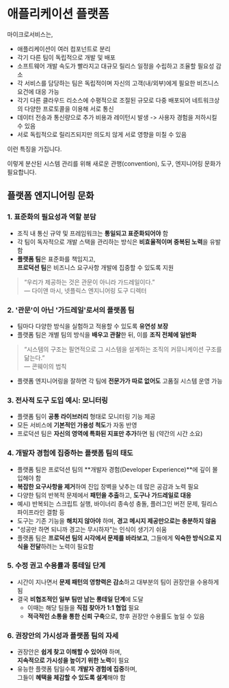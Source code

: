 # 애플리케이션 플랫폼

마이크로서비스는,

* 애플리케이션이 여러 컴포넌트로 분리
* 각기 다른 팀이 독립적으로 개발 및 배포
* 소프트웨어 개발 속도가 빨라지고 대규모 릴리스 일정을 수립하고 조율할 필요성 감소
* 각 서비스를 담당하는 팀은 독립적이며 자신의 고객(내/외부)에게 필요한 비즈니스 요건에 대응 가능
* 각기 다른 클라우드 리소스에 수평적으로 조절된 규모로 다중 배포되어 네트워크상의 다양한 프로토콜을 이용해 서로 통신
* 데이터 전송과 통신량으로 추가 비용과 레이턴시 발생 -> 사용자 경험을 저하시킬 수 있음
* 서로 독립적으로 릴리즈되지만 의도치 않게 서로 영향을 미칠 수 있음

이런 특징을 가집니다.

이렇게 분산된 시스템 관리를 위해 새로운 관행(convention), 도구, 엔지니어링 문화가 필요합니다.

## 플랫폼 엔지니어링 문화

### 1. 표준화의 필요성과 역할 분담
- 조직 내 통신 규약 및 프레임워크는 **통일되고 표준화되어야** 함
- 각 팀이 독자적으로 개발 스택을 관리하는 방식은 **비효율적이며 중복된 노력**을 유발함
- **플랫폼 팀**은 표준화를 책임지고,  
  **프로덕션 팀**은 비즈니스 요구사항 개발에 집중할 수 있도록 지원

> “우리가 제공하는 것은 관문이 아니라 가드레일이다.”  
> — 다이앤 마시, 넷플릭스 엔지니어링 도구 디렉터

### 2. '관문'이 아닌 '가드레일'로서의 플랫폼 팀
- 팀마다 다양한 방식을 실험하고 적용할 수 있도록 **유연성 보장**
- 플랫폼 팀은 개별 팀의 방식을 **배우고 관찰**한 뒤, 이를 **조직 전체에 일반화**

> “시스템의 구조는 필연적으로 그 시스템을 설계하는 조직의 커뮤니케이션 구조를 닮는다.”  
> — 콘웨이의 법칙

- 플랫폼 엔지니어링을 잘하면 각 팀에 **전문가가 따로 없어도** 고품질 시스템 운영 가능

### 3. 전사적 도구 도입 예시: 모니터링
- 플랫폼 팀이 **공통 라이브러리** 형태로 모니터링 기능 제공
- 모든 서비스에 **기본적인 가용성 척도**가 자동 반영
- 프로덕션 팀은 **자신의 영역에 특화된 지표만 추가**하면 됨 (약간의 시간 소요)

### 4. 개발자 경험에 집중하는 플랫폼 팀의 태도
- 플랫폼 팀은 프로덕션 팀의 **개발자 경험(Developer Experience)**에 깊이 몰입해야 함
- **복잡한 요구사항을 제거**하여 진입 장벽을 낮추는 데 많은 공감과 노력 필요
- 다양한 팀의 반복적 문제에서 **패턴을 추출**하고, **도구나 가드레일로 대응**
- 예시) 반복되는 스크립트 실행, 바이너리 종속성 충돌, 플러그인 버전 문제, 릴리스 파이프라인 결함 등
- 도구는 기존 기능을 **해치지 않아야** 하며, **경고 메시지 제공만으로는 충분하지 않음**
- "성공만 하면 되니까 경고는 무시하자"는 인식이 생기기 쉬움
- 플랫폼 팀은 **프로덕션 팀의 시각에서 문제를 바라보고**, 그들에게 **익숙한 방식으로 지식을 전달**하려는 노력이 필요함

### 5. 수정 권고 수용률과 롱테일 단계
- 시간이 지나면서 **문제 패턴의 영향력은 감소**하고 대부분의 팀이 권장안을 수용하게 됨
- 결국 **비협조적인 일부 팀만 남는 롱테일 단계**에 도달
    - 이때는 해당 팀들을 **직접 찾아가 1:1 협업** 필요
    - **적극적인 소통을 통한 신뢰 구축**으로, 향후 권장안 수용률도 높일 수 있음

### 6. 권장안의 가시성과 플랫폼 팀의 자세
- 권장안은 **쉽게 찾고 이해할 수 있어야** 하며,  
  **지속적으로 가시성을 높이기 위한 노력**이 필요
- 유능한 플랫폼 팀일수록 **개발자 경험에 집중**하며,  
  그들이 **혜택을 체감할 수 있도록 설계**해야 함